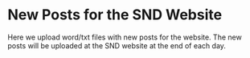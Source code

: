 # New Posts for the SND Website

Here we upload word/txt files with new posts for the website. The new posts will be uploaded at the SND website at the end of each day. 
